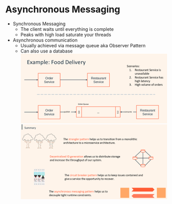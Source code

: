 # Asynchronous Messaging

- Synchronous Messaging
  - The client waits until everything is complete
  - Peaks with high load saturate your threads
- Asynchronous communication
  - Usually achieved via message queue aka Observer Pattern
  - Can also use a database
    ![async](assets/async-example.png)
    ![distributed](assets/distributed-summary.png)
